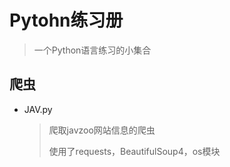 # Pytohn练习册

> 一个Python语言练习的小集合

## 爬虫

- JAV.py

  > 爬取javzoo网站信息的爬虫
  >
  > 使用了requests，BeautifulSoup4，os模块